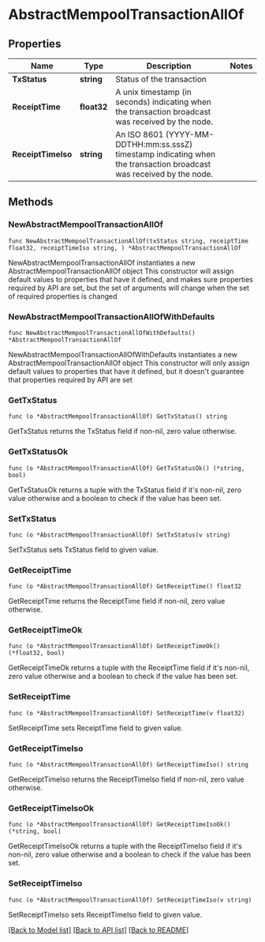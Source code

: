 # AbstractMempoolTransactionAllOf

## Properties

Name | Type | Description | Notes
------------ | ------------- | ------------- | -------------
**TxStatus** | **string** | Status of the transaction | 
**ReceiptTime** | **float32** | A unix timestamp (in seconds) indicating when the transaction broadcast was received by the node. | 
**ReceiptTimeIso** | **string** | An ISO 8601 (YYYY-MM-DDTHH:mm:ss.sssZ) timestamp indicating when the transaction broadcast was received by the node. | 

## Methods

### NewAbstractMempoolTransactionAllOf

`func NewAbstractMempoolTransactionAllOf(txStatus string, receiptTime float32, receiptTimeIso string, ) *AbstractMempoolTransactionAllOf`

NewAbstractMempoolTransactionAllOf instantiates a new AbstractMempoolTransactionAllOf object
This constructor will assign default values to properties that have it defined,
and makes sure properties required by API are set, but the set of arguments
will change when the set of required properties is changed

### NewAbstractMempoolTransactionAllOfWithDefaults

`func NewAbstractMempoolTransactionAllOfWithDefaults() *AbstractMempoolTransactionAllOf`

NewAbstractMempoolTransactionAllOfWithDefaults instantiates a new AbstractMempoolTransactionAllOf object
This constructor will only assign default values to properties that have it defined,
but it doesn't guarantee that properties required by API are set

### GetTxStatus

`func (o *AbstractMempoolTransactionAllOf) GetTxStatus() string`

GetTxStatus returns the TxStatus field if non-nil, zero value otherwise.

### GetTxStatusOk

`func (o *AbstractMempoolTransactionAllOf) GetTxStatusOk() (*string, bool)`

GetTxStatusOk returns a tuple with the TxStatus field if it's non-nil, zero value otherwise
and a boolean to check if the value has been set.

### SetTxStatus

`func (o *AbstractMempoolTransactionAllOf) SetTxStatus(v string)`

SetTxStatus sets TxStatus field to given value.


### GetReceiptTime

`func (o *AbstractMempoolTransactionAllOf) GetReceiptTime() float32`

GetReceiptTime returns the ReceiptTime field if non-nil, zero value otherwise.

### GetReceiptTimeOk

`func (o *AbstractMempoolTransactionAllOf) GetReceiptTimeOk() (*float32, bool)`

GetReceiptTimeOk returns a tuple with the ReceiptTime field if it's non-nil, zero value otherwise
and a boolean to check if the value has been set.

### SetReceiptTime

`func (o *AbstractMempoolTransactionAllOf) SetReceiptTime(v float32)`

SetReceiptTime sets ReceiptTime field to given value.


### GetReceiptTimeIso

`func (o *AbstractMempoolTransactionAllOf) GetReceiptTimeIso() string`

GetReceiptTimeIso returns the ReceiptTimeIso field if non-nil, zero value otherwise.

### GetReceiptTimeIsoOk

`func (o *AbstractMempoolTransactionAllOf) GetReceiptTimeIsoOk() (*string, bool)`

GetReceiptTimeIsoOk returns a tuple with the ReceiptTimeIso field if it's non-nil, zero value otherwise
and a boolean to check if the value has been set.

### SetReceiptTimeIso

`func (o *AbstractMempoolTransactionAllOf) SetReceiptTimeIso(v string)`

SetReceiptTimeIso sets ReceiptTimeIso field to given value.



[[Back to Model list]](../README.md#documentation-for-models) [[Back to API list]](../README.md#documentation-for-api-endpoints) [[Back to README]](../README.md)



